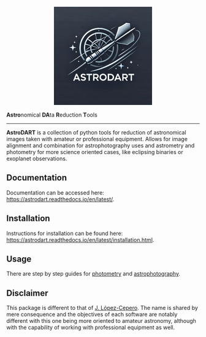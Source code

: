 <p align="center">
  <img width = "256" src="./logo/logo.jpg"/>
</p>

**Astro**nomical **DA**ta **R**eduction **T**ools
___


**AstroDART** is a collection of python tools for reduction of astronomical images taken with amateur or professional equipment. Allows for image alignment and combination for astrophotography uses and astrometry and photometry for more science oriented cases, like eclipsing binaries or exoplanet observations. 


## Documentation
Documentation can be accessed here: https://astrodart.readthedocs.io/en/latest/.


## Installation
Instructions for installation can be found here: https://astrodart.readthedocs.io/en/latest/installation.html.

## Usage
There are step by step guides for [photometry](https://astrodart.readthedocs.io/en/latest/photometry.html) and [astrophotography](https://astrodart.readthedocs.io/en/latest/astrophotography.html).

## Disclaimer

This package is different to that of [J. López-Cepero](https://link.springer.com/article/10.1007/s42496-023-00174-5). The name is shared by mere consequence and the objectives of each software are notably different with this one being more oriented to amateur astronomy, although with the capability of working with professional equipment as well.
